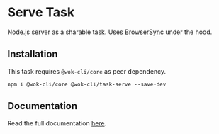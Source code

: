 # Serve Task

Node.js server as a sharable task. Uses [BrowserSync](https://www.browsersync.io/) under the hood.

## Installation

This task requires `@wok-cli/core` as peer dependency.

```
npm i @wok-cli/core @wok-cli/task-serve --save-dev
```

## Documentation

Read the full documentation [here](https://dwightjack.github.io/wok-pkgs/#/packages/task-serve/).
